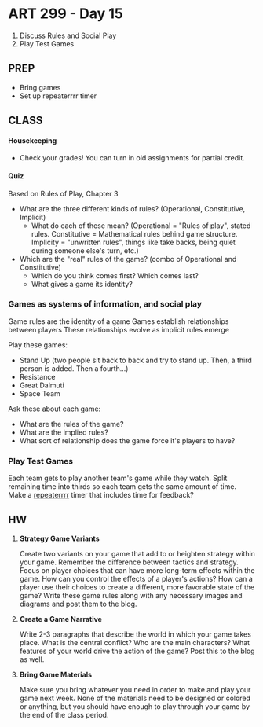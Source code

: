 ART 299 - Day 15
=======================================

1. Discuss Rules and Social Play
2. Play Test Games




PREP
---------------------------------------
- Bring games
- Set up repeaterrrr timer



CLASS
---------------------------------------

#### Housekeeping
- Check your grades! You can turn in old assignments for partial credit.

#### Quiz
Based on Rules of Play, Chapter 3
- What are the three different kinds of rules? (Operational, Constitutive, Implicit)
	- What do each of these mean? (Operational = "Rules of play", stated rules. Constitutive = Mathematical rules behind game structure. Implicity = "unwritten rules", things like take backs, being quiet during someone else's turn, etc.)
- Which are the "real" rules of the game? (combo of Operational and Constitutive)
	- Which do you think comes first? Which comes last?
	- What gives a game its identity?


### Games as systems of information, and social play
Game rules are the identity of a game
Games establish relationships between players
These relationships evolve as implicit rules emerge




Play these games:
- Stand Up (two people sit back to back and try to stand up. Then, a third person is added. Then a fourth...)
- Resistance
- Great Dalmuti
- Space Team


Ask these about each game:
- What are the rules of the game?
- What are the implied rules?
- What sort of relationship does the game force it's players to have?




### Play Test Games
Each team gets to play another team's game while they watch. 
Split remaining time into thirds so each team gets the same amount of time.
Make a [repeaterrrr](repeaterrrr.com) timer that includes time for feedback?








HW
---------------------------------------
1. **Strategy Game Variants**

	Create two variants on your game that add to or heighten strategy within your game. Remember the difference between tactics and strategy. Focus on player choices that can have more long-term effects within the game. How can you control the effects of a player's actions? How can a player use their choices to create a different, more favorable state of the game? Write these game rules along with any necessary images and diagrams and post them to the blog.


2. **Create a Game Narrative**

	Write 2-3 paragraphs that describe the world in which your game takes place. What is the central conflict? Who are the main characters? What features of your world drive the action of the game? Post this to the blog as well.


3. **Bring Game Materials**

	Make sure you bring whatever you need in order to make and play your game next week. None of the materials need to be designed or colored or anything, but you should have enough to play through your game by the end of the class period.




	

